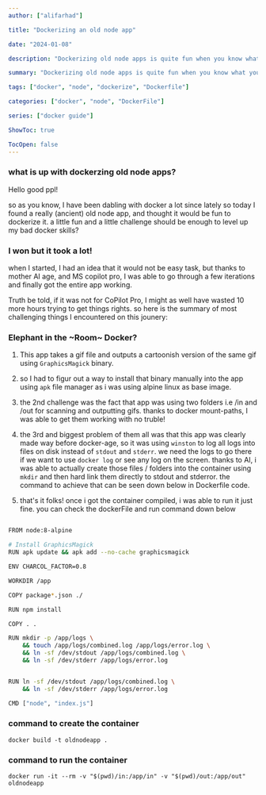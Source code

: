 ```yaml
---
author: ["alifarhad"]

title: "Dockerizing an old node app"

date: "2024-01-08"

description: "Dockerizing old node apps is quite fun when you know what you are doing!"

summary: "Dockerizing old node apps is quite fun when you know what you are doing!"

tags: ["docker", "node", "dockerize", "Dockerfile"]

categories: ["docker", "node", "DockerFile"]

series: ["docker guide"]

ShowToc: true

TocOpen: false
---
```


### what is up with dockerzing old node apps?

Hello good ppl!

so as you know, I have been dabling with docker a lot since lately so today I found a really (ancient) old node app, and thought it would be fun to dockerize it. a little fun and a little challenge should be enough to level up my bad docker skills?

### I won but it took a lot!

when I started, I had an idea that it would not be easy task, but thanks to mother AI age, and MS copilot pro, I was able to go through a few iterations and finally got the entire app working.

Truth be told, if it was not for CoPilot Pro, I might as well have wasted 10 more hours trying to get things rights. so here is the summary of most challenging things I encountered on this jounery:

### Elephant in the ~Room~ Docker?

1. This app takes a gif file and outputs a cartoonish version of the same gif using `GraphicsMagick` binary.

2. so I had to figur out a way to install that binary manually into the app using `apk` file manager as i was using alpine linux as base image.

3. the 2nd challenge was the fact that app was using two folders i.e /in and /out for scanning and outputting gifs. thanks to docker mount-paths, I was able to get them working with no truble!

4. the 3rd and biggest problem of them all was that this app was clearly made way before docker-age, so it was using `winston` to log all logs into files on disk instead of `stdout` and `stderr`. we need the logs to go there if we want to use `docker log` or see any log on the screen. thanks to AI, i was able to actually create those files / folders into the container using `mkdir` and then hard link them directly to stdout and stderror. the command to achieve that can be seen down below in Dockerfile code.

5. that's it folks! once i got the container compiled, i was able to run it just fine. you can check the dockerFile and run command down below

```sh

FROM node:8-alpine

# Install GraphicsMagick
RUN apk update && apk add --no-cache graphicsmagick

ENV CHARCOL_FACTOR=0.8

WORKDIR /app

COPY package*.json ./

RUN npm install

COPY . .

RUN mkdir -p /app/logs \
    && touch /app/logs/combined.log /app/logs/error.log \
    && ln -sf /dev/stdout /app/logs/combined.log \
    && ln -sf /dev/stderr /app/logs/error.log


RUN ln -sf /dev/stdout /app/logs/combined.log \
    && ln -sf /dev/stderr /app/logs/error.log

CMD ["node", "index.js"]

```

### command to create the container

`docker build -t oldnodeapp .`

### command to run the container

`docker run -it --rm -v "$(pwd)/in:/app/in" -v "$(pwd)/out:/app/out" oldnodeapp`
